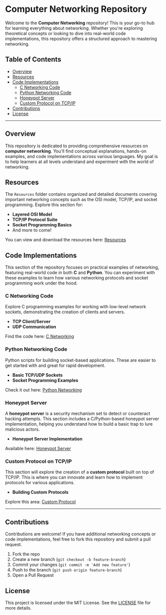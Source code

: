 # Computer Networking Repository

Welcome to the **Computer Networking** repository! This is your go-to hub for learning everything about networking. Whether you're exploring theoretical concepts or looking to dive into real-world code implementations, this repository offers a structured approach to mastering networking.

## Table of Contents

- [Overview](#overview)
- [Resources](#resources)
- [Code Implementations](#code-implementations)
  - [C Networking Code](#c-networking-code)
  - [Python Networking Code](#python-networking-code)
  - [Honeypot Server](#honeypot-server)
  - [Custom Protocol on TCP/IP](#custom-protocol-on-tcpip)
- [Contributions](#contributions)
- [License](#license)

---

## Overview

This repository is dedicated to providing comprehensive resources on **computer networking**. You'll find conceptual explanations, hands-on examples, and code implementations across various languages. My goal is to help learners at all levels understand and experiment with the world of networking.

## Resources

The `Resources` folder contains organized and detailed documents covering important networking concepts such as the OSI model, TCP/IP, and socket programming. Explore this section for:

- **Layered OSI Model**
- **TCP/IP Protocol Suite**
- **Socket Programming Basics**
- And more to come!

You can view and download the resources here: [Resources](./Resources)

## Code Implementations

This section of the repository focuses on practical examples of networking, featuring real-world code in both **C** and **Python**. You can experiment with these examples to learn how various networking protocols and socket programming work under the hood.

### C Networking Code

Explore C programming examples for working with low-level network sockets, demonstrating the creation of clients and servers.

- **TCP Client/Server**
- **UDP Communication**

Find the code here: [C Networking](./C-Networking)

### Python Networking Code

Python scripts for building socket-based applications. These are easier to get started with and great for rapid development.

- **Basic TCP/UDP Sockets**
- **Socket Programming Examples**

Check it out here: [Python Networking](./Python-Networking)

### Honeypot Server

A **honeypot server** is a security mechanism set to detect or counteract hacking attempts. This section includes a C/Python-based honeypot server implementation, helping you understand how to build a basic trap to lure malicious actors.

- **Honeypot Server Implementation**

Available here: [Honeypot Server](./Honeypot-Server)

### Custom Protocol on TCP/IP

This section will explore the creation of a **custom protocol** built on top of TCP/IP. This is where you can innovate and learn how to implement protocols for various applications.

- **Building Custom Protocols**

Explore this area: [Custom Protocol](./Custom-Protocol)

---

## Contributions

Contributions are welcome! If you have additional networking concepts or code implementations, feel free to fork this repository and submit a pull request.

1. Fork the repo
2. Create a new branch (`git checkout -b feature-branch`)
3. Commit your changes (`git commit -m 'Add new feature'`)
4. Push to the branch (`git push origin feature-branch`)
5. Open a Pull Request

## License

This project is licensed under the MIT License. See the [LICENSE](./LICENSE) file for more details.

